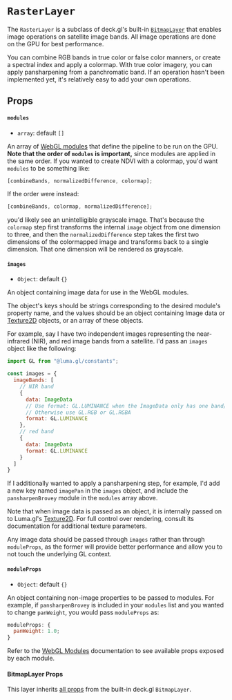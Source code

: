 # `RasterLayer`

The `RasterLayer` is a subclass of deck.gl's built-in
[`BitmapLayer`][bitmaplayer] that enables image operations on satellite image
bands. All image operations are done on the GPU for best performance.

[bitmaplayer]: https://deck.gl/docs/api-reference/layers/bitmap-layer

You can combine RGB bands in true color or false color manners, or create a
spectral index and apply a colormap. With true color imagery, you can apply
pansharpening from a panchromatic band. If an operation hasn't been implemented
yet, it's relatively easy to add your own operations.

## Props

#### `modules`

- `array`: default `[]`

An array of [WebGL modules](../../webgl-modules/overview) that define the
pipeline to be run on the GPU. **Note that the order of `modules` is
important,** since modules are applied in the same order. If you wanted to
create NDVI with a colormap, you'd want `modules` to be something like:

```js
[combineBands, normalizedDifference, colormap];
```

If the order were instead:

```js
[combineBands, colormap, normalizedDifference];
```

you'd likely see an unintelligible grayscale image. That's because the
`colormap` step first transforms the internal `image` object from one dimension
to three, and then the `normalizedDifference` step takes the first two
dimensions of the colormapped image and transforms back to a single dimension.
That one dimension will be rendered as grayscale.

#### `images`

- `Object`: default `{}`

An object containing image data for use in the WebGL modules.

The object's keys should be strings corresponding to the desired module's
property name, and the values should be an object containing Image data or
[Texture2D][texture2d_api] objects, or an array of these objects.

For example, say I have two independent images representing the near-infrared
(NIR), and red image bands from a satellite. I'd pass an `images` object like
the following:

[texture2d_api]: https://luma.gl/docs/api-reference/webgl/texture-2d

```js
import GL from "@luma.gl/constants";

const images = {
  imageBands: [
    // NIR band
    {
      data: ImageData
      // Use format: GL.LUMINANCE when the ImageData only has one band/channel
      // Otherwise use GL.RGB or GL.RGBA
      format: GL.LUMINANCE
    },
    // red band
    {
      data: ImageData
      format: GL.LUMINANCE
    }
  ]
}
```

If I additionally wanted to apply a pansharpening step, for example, I'd add a
new key named `imagePan` in the `images` object, and include the
`pansharpenBrovey` module in the `modules` array above.

Note that when image data is passed as an object, it is internally passed on to
Luma.gl's [Texture2D][texture2d_api]. For full control over rendering, consult
its documentation for additional texture parameters.

Any image data should be passed through `images` rather than through
`moduleProps`, as the former will provide better performance and allow you to
not touch the underlying GL context.

#### `moduleProps`

- `Object`: default `{}`

An object containing non-image properties to be passed to modules. For example,
if `pansharpenBrovey` is included in your `modules` list and you wanted to
change `panWeight`, you would pass `moduleProps` as:

```js
moduleProps: {
  panWeight: 1.0;
}
```

Refer to the [WebGL Modules](../../webgl-modules/overview) documentation to see
available props exposed by each module.

#### BitmapLayer Props

This layer inherits [all props][bitmaplayer_props] from the built-in deck.gl
`BitmapLayer`.

[bitmaplayer_props]: https://deck.gl/docs/api-reference/layers/bitmap-layer
